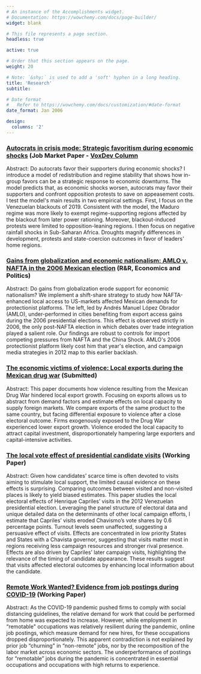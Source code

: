 ```yaml
---
# An instance of the Accomplishments widget.
# Documentation: https://wowchemy.com/docs/page-builder/
widget: blank

# This file represents a page section.
headless: true

active: true

# Order that this section appears on the page.
weight: 20

# Note: `&shy;` is used to add a 'soft' hyphen in a long heading.
title: 'Research'
subtitle:

# Date format
#   Refer to https://wowchemy.com/docs/customization/#date-format
date_format: Jan 2006

design:
  columns: '2'
---
```


### [Autocrats in crisis mode: Strategic favoritism during economic shocks](https://josemoralesarilla.com/uploads/paper_01_autocrats.pdf) (Job Market Paper - [VoxDev Column](https://voxdev.org/topic/institutions-political-economy/autocrats-crisis-mode-how-dictators-adapt-distributive-choices-during-economic-shocks)
Abstract: Do autocrats favor their supporters during economic shocks? I introduce a model of redistribution and regime stability that shows how in-group favors can be a strategic response to economic downturns. The model predicts that, as economic shocks worsen, autocrats may favor their supporters and confront opposition protests to save on appeasement costs. I test the model's main results in two empirical settings. First, I focus on the Venezuelan blackouts of 2019. Consistent with the model, the Maduro regime was more likely to exempt regime-supporting regions affected by the blackout from later power rationing. Moreover, blackout-induced protests were limited to opposition-leaning regions. I then focus on negative rainfall shocks in Sub-Saharan Africa. Droughts magnify differences in development, protests and state-coercion outcomes in favor of leaders' home regions.

### [Gains from globalization and economic nationalism: AMLO v. NAFTA in the 2006 Mexican election](https://josemoralesarilla.com/uploads/paper_02_AMLO.pdf) (R&R, Economics and Politics)
Abstract: Do gains from globalization erode support for economic nationalism? We implement a shift-share strategy to study how NAFTA-enhanced local access to US-markets affected Mexican demands for protectionist platforms. The left, led by Andrés Manuel López Obrador (AMLO), under-performed in cities benefiting from export access gains during the 2006 presidential elections. This effect is observed strictly in 2006, the only post-NAFTA election in which debates over trade integration played a salient role. Our findings are robust to controls for import competing pressures from NAFTA and the China Shock. AMLO's 2006 protectionist platform likely cost him that year's election, and campaign media strategies in 2012 map to this earlier backlash.

### [The economic victims of violence: Local exports during the Mexican drug war](https://josemoralesarilla.com/uploads/paper_03_WoD.pdf) (Submitted)
Abstract: This paper documents how violence resulting from the Mexican Drug War hindered local export growth. Focusing on exports allows us to abstract from demand factors and estimate effects on local capacity to supply foreign markets. We compare exports of the same product to the same country, but facing differential exposure to violence after a close electoral outcome. Firms exogenously exposed to the Drug War experienced lower export growth. Violence eroded the local capacity to attract capital investment, disproportionately hampering large exporters and capital-intensive activities.

### [The local vote effect of presidential candidate visits](https://josemoralesarilla.com/uploads/paper_04_HCR.pdf) (Working Paper)
Abstract: Given how candidates’ scarce time is often devoted to visits aiming to stimulate local support, the limited causal evidence on these effects is surprising. Comparing outcomes between visited and non-visited places is likely to yield biased estimates. This paper studies the local electoral effects of Henrique Capriles’ visits in the 2012 Venezuelan presidential election. Leveraging the panel structure of electoral data and unique detailed data on the determinants of other local campaign efforts, I estimate that Capriles’ visits eroded Chavismo’s vote shares by 0.6 percentage points. Turnout levels seem unaffected, suggesting a persuasive effect of visits. Effects are concentrated in low priority States and States with a Chavista governor, suggesting that visits matter most in regions receiving less campaign resources and stronger rival presence. Effects are also driven by Capriles’ later campaign visits, highlighting the relevance of the timing of candidate appearance. These results suggest that visits affected electoral outcomes by enhancing local information about the candidate.

### [Remote Work Wanted? Evidence from job postings during COVID-19](https://josemoralesarilla.com/uploads/paper_05_Covid.pdf) (Working Paper)
Abstract: As the COVID-19 pandemic pushed firms to comply with social distancing guidelines, the relative demand for work that could be performed from home was expected to increase. However, while employment in “remotable" occupations was relatively resilient during the pandemic, online job postings, which measure demand for new hires, for these occupations dropped disproportionately. This apparent contradiction is not explained by prior job “churning" in “non-remote” jobs, nor by the recomposition of the labor market across economic sectors. The underperformance of postings for “remotable” jobs during the pandemic is concentrated in essential occupations and occupations with high returns to experience.
